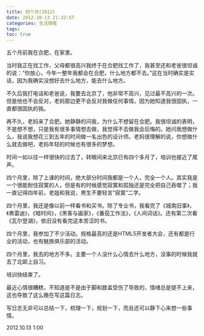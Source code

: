 ```yaml
---
title: 四个月(2012)
date: 2012-10-13 21:32:57
categories: 生活随笔
tags:
toc: true
---
```

五个月前我在合肥，在家里。

当时我正在找工作，父母都很高兴我终于在合肥找工作了，我甚至还和老爸很坦诚的说：“你放心，今年一整年我都会在合肥，什么地方都不去。”这在当时确实是实话，因为我确实没想好去什么地方，能去什么地方。  

不久后我打电话和老爸说，我要去北京了，他非常不高兴，见过最不高兴的一次。但是他也不会反对，老妈那边更不会反对我做任何事情，因为她知道我很固执，一直都很固执的我。

再不久，老妈来了合肥。她静静的问我，为什么不想留在合肥。我很坦诚的表明，不是想不想，只是我有很多事情想去做，我觉得不去做我会后悔的。她问我想做什么，我说我想花三到五年的时间做一名出色的设计师。老妈很理解的说，你想做什么就去做吧，老妈年轻的时候也有很多的梦想。  

时间一如以往一样很快的过去了，转眼间来北京已有四个多月了，培训也接近了尾声。

四个月里，除了上课的时间，绝大部分时间我都是一个人，完全一个人。其实我是一个很能耐住寂寞的人，但是有的时候感觉寂寞和孤独还是完全把自己吞噬了；我一直记得四年前，老姐和我说，男生不要轻言“寂寞”二字。 

四个月里，我还是像以前一样看书和买书。除了专业书，我看完了《城南旧事》，《弗雷迪》，《暗时间》，《黑客与画家》，《番茄工作法》，《人间词话》。还有第二次看《瓦尔登湖》，依旧没有看完这本苦涩的书。

四个月里，我参加了不少活动。规格最高的还是HTML5开发者大会，还有都是行业的活动，也有魅族俱乐部的活动。

四个月里，我去的地方不多。主要一个人没什么心情去什么地方，没事的时候我就去了北邮上自习。  

培训快结束了。

最近心情很糟糕，不知道是不是由于脚和膝盖受伤了导致的，情绪总是提不上来，这也导致了这么晚在写这篇日志。

写日志无非可以总结一下，梳理一下，规划一下，而且还可以静下心来想一些事情。

2012.10.13  1:00